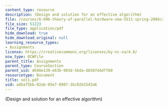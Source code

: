 ```yaml
---
content_type: resource
description: (Design and solution for an effective algorithm)
file: /courses/6-896-theory-of-parallel-hardware-sma-5511-spring-2004/adba75bb02ab95e709871bc02b1543a6_sol1.pdf
file_size: 51223
file_type: application/pdf
hide_download: true
hide_download_original: null
learning_resource_types:
- Assignments
license: https://creativecommons.org/licenses/by-nc-sa/4.0/
ocw_type: OCWFile
parent_title: Assignments
parent_type: CourseSection
parent_uid: d690e139-e63b-993d-56da-db507d4dff60
resourcetype: Document
title: sol1.pdf
uid: adba75bb-02ab-95e7-0987-1bc02b1543a6
---
```

(Design and solution for an effective algorithm)